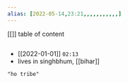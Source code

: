 ```yaml
---
alias: [2022-05-14,23:21,,,,,,,,,,,]
---
```

[[]]
table of content
```toc
```

- [[2022-01-01]] `02:13`
- lives in singhbhum, [[bihar]]
```query
"ho tribe"
```